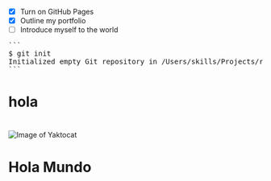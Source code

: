 - [x] Turn on GitHub Pages
- [x] Outline my portfolio
- [ ] Introduce myself to the world

<pre>
```
$ git init
Initialized empty Git repository in /Users/skills/Projects/recipe-repository/.git/
```
</pre>

# <h1> hola <h1> #

![Image of Yaktocat](https://octodex.github.com/images/yaktocat.png)





















  # <h1> Hola Mundo <h1> #
